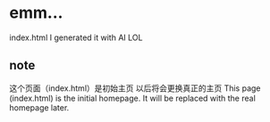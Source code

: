# emm...

index.html I generated it with AI LOL

## note

这个页面（index.html）是初始主页
以后将会更换真正的主页
This page (index.html) is the initial homepage. It will be replaced with the real homepage later.
